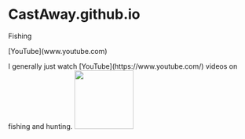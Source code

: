 # CastAway.github.io
Fishing
<p> [YouTube](www.youtube.com)</p>
<p>I generally just watch [YouTube](https://www.youtube.com/) videos on fishing and hunting.<img src="https://www.wildtrout.org/imager/general/111/rainbow_trout_983c404359247ecee4033ec1e6bdab0c.jpg" alt=""> <img src="https://wp.themeateater.com/wp-content/uploads/2020/05/how-to-age-a-buck.jpg" alt="" width="120" height"160"> </p>
